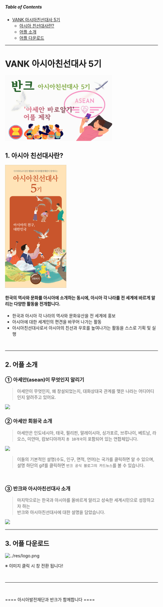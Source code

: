##### Table of Contents
- [VANK 아시아친선대사 5기](#VANK-아시아친선대사-5기)
  * [아시아 친선대사란?](#1.-아시아-친선대사란?)
  * [어플 소개](#2.-어플-소개)
  * [어플 다운로드](#3.-어플-다운로드)

---

# VANK 아시아친선대사 5기
<img src = "../res/mainimage.png" width="70%">

## 1. 아시아 친선대사란?
<img src = "../res/vankasia.jpg" width="40%">

#### 한국의 역사와 문화를 아시아에 소개하는 동시에, 아시아 각 나라를 전 세계에 바르게 알리는 다양한 활동을 전개합니다.
- 한국과 아시아 각 나라의 역사와 문화유산을 전 세계에 홍보
- 아시아에 대한 세계인의 편견을 바꾸어 나가는 활동
- 아시아친선대사로서 아시아의 친선과 우호를 높여나가는 활동을 스스로 기획 및 실행


<br>

---

## 2. 어플 소개

### ① 아세안(asean)이 무엇인지 알리기
> 아세안이 무엇인지, 왜 창설되었는지, 대화상대국 관계를 맺은 나라는 어디어디인지 알려주고 있어요. 

<img src = "../res/gif1.gif" width="30%">

<br>

### ② 아세안 회원국 소개
> 아세안은 인도네시아, 태국, 필리핀, 말레이시아, 싱가포르, 브루나이, 베트남, 라오스, 미얀마, 캄보디아까지 `총 10개국`이 포함되어 있는 연합체입니다.

<img src = "../res/gif2.gif" width="30%">

> 이들의 기본적인 설명(수도, 인구, 면적, 언어)는 국가를 클릭하면 알 수 있으며, 설명 하단의 gif를 클릭하면 `반크 공식 블로그의 카드뉴스`를 볼 수 있습니다.

<br>

### ③ 반크와 아시아친선대사 소개

> 마지막으로는 한국과 아시아를 올바르게 알리고 성숙한 세계시민으로 성장하고자 하는  
반크와 아시아친선대사에 대한 설명을 담았습니다.

<img src = "../res/gif3.gif" width="30%">

<br>

---

## 3. 어플 다운로드
![../res/logo.png](https://play.google.com/store/apps/details?id=com.ImyourGenie.vank_asia)

※ 이미지 클릭 시 창 전환 됩니다!

<br>

---

<br>


==== 아시아발전재단과 반크가 함께합니다 ====